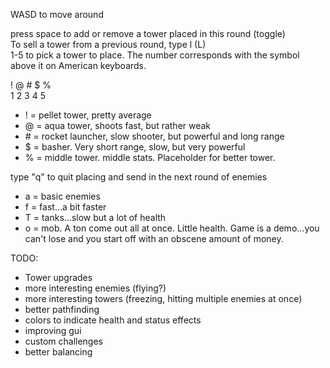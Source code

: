 WASD to move around

press space to add or remove a tower placed in this round (toggle)  
To sell a tower from a previous round, type l (L)  
1-5 to pick a tower to place.  The number corresponds with the symbol above it on American keyboards.

! @ # $ %  
1 2 3 4 5

*   ! = pellet tower, pretty average
*   @ = aqua tower, shoots fast, but rather weak
*   \# = rocket launcher, slow shooter, but powerful and long range
*   $ = basher.  Very short range, slow, but very powerful
*   % = middle tower.  middle stats.  Placeholder for better tower.

type "q" to quit placing and send in the next round of enemies

*   a = basic enemies
*   f = fast...a bit faster
*   T = tanks...slow but a lot of health
*   o = mob.  A ton come out all at once.  Little health.
Game is a demo...you can't lose and you start off with an obscene amount of money.

TODO: 
*    Tower upgrades
*    more interesting enemies (flying?)
*    more interesting towers (freezing, hitting multiple enemies at once)
*    better pathfinding
*    colors to indicate health and status effects
*    improving gui
*    custom challenges
*    better balancing
